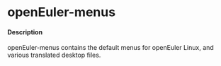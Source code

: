 # openEuler-menus

#### Description
openEuler-menus contains the default menus for openEuler Linux, and
various translated desktop files.
